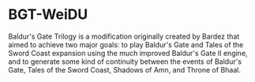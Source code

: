 # BGT-WeiDU
Baldur's Gate Trilogy is a modification originally created by Bardez that aimed to achieve two major goals: to play Baldur's Gate and Tales of the Sword Coast expansion using the much improved Baldur's Gate II engine, and to generate some kind of continuity between the events of Baldur's Gate, Tales of the Sword Coast, Shadows of Amn, and Throne of Bhaal.
